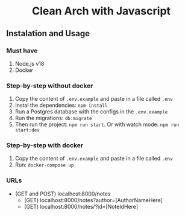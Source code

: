 <h1 align="center">Clean Arch with Javascript</h1>

## Instalation and Usage

### Must have
1. Node.js v18
2. Docker

### Step-by-step without docker
1. Copy the content of `.env.example` and paste in a file called `.env`
2. Instal the dependencies: `npm install`
3. Run a Postgres database with the configs in the `.env.example`
4. Run the migrations: `db:migrate`
3. Then run the project: `npm run start`. Or with watch mode: `npm run start:dev`

### Step-by-step with docker
1. Copy the content of `.env.example` and paste in a file called `.env`
2. Run: `docker-compose up`

### URLs
* (GET and POST) localhost:8000/notes
  * (GET) localhost:8000/notes?author=[AuthorNameHere]
  * (GET) localhost:8000/notes/?id=[NoteIdHere]
